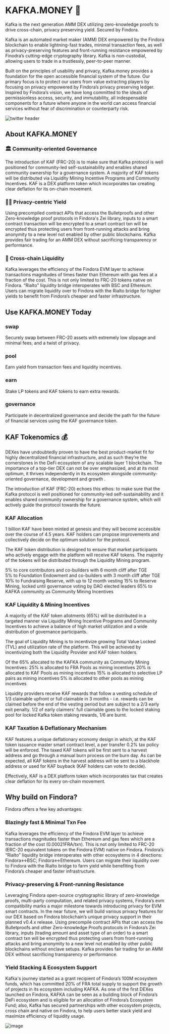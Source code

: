 # KAFKA.MONEY 🐞 
Kafka is the next generation AMM DEX utilizing zero-knowledge proofs to drive cross-chain, privacy preserving yield. Secured by Findora. 

Kafka is an automated market maker (AMM) DEX empowered by the Findora blockchain to enable lightning-fast trades, minimal transaction fees, as well as privacy-preserving features and front-running resistance empowered by Finodra’s cutting-edge cryptography library. Kafka is non-custodial, allowing users to trade in a trustlessly, peer-to-peer manner. 

Built on the principles of usability and privacy, Kafka.money provides a foundation for the open accessible financial system of the future. Our primary focus is to protect our users from value extracting players by focusing on privacy empowered by Findora’s privacy preserving ledger. Inspired by Findora’s vision, we have long committed to the ideals of permissionless access, security, and immutability, all indespensable components for a future where anyone in the world can access financial services without fear of discrimination or counterparty risk.

![twitter header](https://user-images.githubusercontent.com/94890208/143664775-3fe9f931-c34d-476b-a444-f1742d716200.png)


## About KAFKA.MONEY
### 🏛️ Community-oriented Governance 
The introduction of KAF (FRC-20) is to make sure that Kafka protocol is well positioned for community-led self-sustainability and enables shared community ownership for a governance system. A majority of KAF  tokens will be distributed via Liquidity Mining Incentive Programs and Community Incentives. KAF is a DEX platform token which incorporates tax creating clear deflation for its on-chain movement.

### 👨‍🌾 Privacy-centric Yield 
Using precompiled contract APIs that access the Bulletproofs and other Zero-knowledge proof protocols in Findora's Zei library, inputs to a smart contract transaction will be encrypted to a smart contract txn will be encrypted thus protecting users from front-running attacks and bring anonymity to a new level not enabled by other public blockchains. Kafka provides fair trading for an AMM DEX without sacrificing transparency or performance.

### 🌉 Cross-chain Liquidity
Kafka leverages the efficiency of the Findora EVM layer to achieve transactions magnitudes of times faster than Ethereum with gas fees at a fraction of the cost. This is not only limited to FRC-20 tokens native on Findora. “Rialto” liquidity bridge interoperates with BSC and Ethereum. Users can migrate liquidity over to Findora with the Rialto bridge for higher yields to benefit from Findora’s cheaper and faster infrastructure.


 


## Use KAFKA.MONEY Today
### swap
Securely swap between FRC-20 assets with extremely low slippage and minimal fees, and a twist of privacy.

### pool
Earn yield from transaction fees and liquidity incentives.

### earn
Stake LP tokens and KAF tokens to earn extra rewards. 

### governance
Participate in decentralized governance and decide the path for the future of financial services using the KAF governance token.

## KAF Tokenomics 💰
DEXes have undoubtedly proven to have the best product-market fit for highly decentralized financial infrastructure, and as such they’re the cornerstones in the DeFi ecosystem of any scalable layer 1 blockchain. The importance of a top-tier DEX can not be over emphasized, and at its most optimum, it thrives independently in its ecosystem alongside community-oriented governance, development and growth . 

The introduction of KAF (FRC-20) echoes this ethos: to make sure that the Kafka protocol is well positioned for community-led self-sustainability and it enables shared community ownership for a governance system, which will actively guide the protocol towards the future.

### KAF Allocation

1 billion KAF have been minted at genesis and they will become accessible over the course of 4.5 years. KAF holders can propose improvements and collectively decide on the optimum solution for the protocol.

The KAF token distribution is designed to ensure that market participants who actively engage with the platform will receive KAF tokens. The majority of the tokens will be distributed through the Liquidity Mining program.
 
5% to core contributors and co-builders with 6 month cliff after TGE  
5% to Foundation Endowment and co-builders with 3 month cliff after TGE  
10% to Fundraising Reserve, with up to 12 month vesting
15% to Reserve Mining, locked until governance voting by DAO elected leaders 
65% to KAFKA community as Community Mining Incentives


### KAF Liquidity & Mining Incentives
A majority of the KAF token allotments (65%) will be distributed in a targeted manner via Liquidity Mining Incentive Programs and Community Incentives to achieve a balance of high market utilization and a wide distribution of governance participants.  

The goal of Liquidity Mining is to incentivize growing Total Value Locked (TVL) and utilization rate of the platform. This will be achieved by incentivizing both the Liquidity Provider and KAF token holders. 
 
Of the 65% allocated to the KAFKA community as Community Mining Incentives:
25% is allocated to FRA Pools as mining incentives
20% is allocated to KAF Pools  as mining incentives
15% is allocated to selective LP pairs as mining incentives
5% is allocated to other pools as mining incentives

Liquidity providers receive KAF rewards that follow a vesting schedule of 1/3 claimable upfront or full claimable in 3 months - i.e. rewards can be claimed before the end of the vesting period but are subject to a 2/3 early exit penalty. 1/2 of early claimers' full claimable goes to the locked staking pool for locked Kafka token staking rewards, 1/6 are burnt. 


### KAF Taxation & Deflationary Mechanism
KAF features a unique deflationary economy design in which, at the KAF token issuance master smart contract level, a per transfer 0.2% tax policy will be enforced. The taxed KAF tokens will be first sent to a harvest address and go through a manual burn process on the burn day. As can be expected, all KAF tokens in the harvest address will be sent to a blackhole address or used for KAF buyback (KAF holders can vote to decide).

Effectively, KAF is a DEX platform token which incorporates tax that creates clear deflation for its every on-chain movement. 


## Why build on Findora?  
Findora offers a few key advantages:

### Blazingly fast & Minimal Txn Fee 
Kafka leverages the efficiency of the Findora EVM layer to achieve transactions magnitudes faster than Ethereum and gas fees which are a fraction of the cost (0.00021FRA/txn). This is not only limited to FRC-20 (ERC-20 equivalent tokens on the Findora EVM) native on Findora. Findora’s “Rialto” liquidity bridge interoperates with other ecosystems in 4 directions: Findora<->BSC; Findora<->Ethereum. Users can migrate their liquidity over to Findora with the Rialto bridge to farm yield while benefiting from Findora’s cheaper and faster infrastructure.

### Privacy-preserving & Front-running Resistance
Leveraging Findora open-source cryptographic library of zero-knowledge proofs, multi-party computation, and related privacy systems, Findora’s evm compatibility marks a major milestone towards introducing privacy for EVM smart contracts. In the near future, we will build various privacy features for our DEX based on Findora blockchain’s unique privacy support in their planned v0.4.x release. Using precompile contract APIs that can access the Bulletproofs and other Zero-knowledge Proofs protocols in Findora’s Zei library, inputs (trading amount and asset type of an order) to a smart contract txn will be encrypted thus protecting users from front-running attacks and bring anonymity to a new level not enabled by other public blockchains without enclave setups. Kafka provides fair trading for an AMM DEX without sacrificing transparency or performance.


### Yield Stacking & Ecosystem Support
Kafka's journey started as a grant recipient of Findora’s 100M ecosystem funds, which has committed 20% of FRA total supply to support the growth of projects in its ecosystem including KAFKA. As one of the first DEXes launched on Findora, KAFKA can be seen as a building block of Findora’s DeFi ecosystem and is eligible for an allocation of Findora’s Ecosystem Fund; also, Kafka has secured partnerships with other ecosystem projects, cross chain and native on Findora, to help users better stack yield and maximize efficiency of liquidity usage. 

![image](https://user-images.githubusercontent.com/94890208/143664910-9b7e40aa-ae2c-4ecd-a217-2037b80d416b.png)
